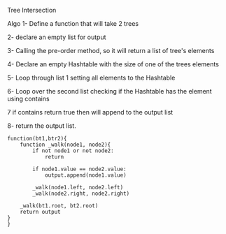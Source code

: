 Tree Intersection

Algo
1- Define a function that will take 2 trees

2- declare an empty list for output

3- Calling the pre-order method, so it will return a list 
of tree's elements

4- Declare an empty Hashtable with the size of
one of the trees elements

5- Loop through list 1 setting all elements to 
the Hashtable

6- Loop over the second list checking if the 
Hashtable has the element using contains

7 if contains return true then will append to the 
output list

8- return the output list.

```
function(bt1,btr2){
    function _walk(node1, node2){
        if not node1 or not node2:
            return
        
        if node1.value == node2.value:
            output.append(node1.value)

        _walk(node1.left, node2.left)
        _walk(node2.right, node2.right)

    _walk(bt1.root, bt2.root)
    return output
}
}
```